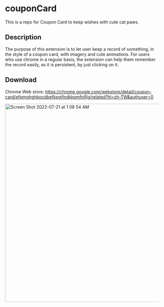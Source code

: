 # couponCard
This is a repo for Coupon Card to keep wishes with cute cat paws.
## Description
The purpose of this extension is to let user keep a record of something, in the style of a coupon card, with imagery and cute animations. For users who use chrome in a regular basis, the extension can help them remember the record easily, as it is persistent, by just clicking on it.

## Download
Chrome Web store: https://chrome.google.com/webstore/detail/coupon-card/efpmghghbocdbefkpgifndkkgmfpfjlg/related?hl=zh-TW&authuser=0

<img width="651" alt="Screen Shot 2022-07-21 at 1 08 54 AM" src="https://user-images.githubusercontent.com/60208038/180163483-4ee39b01-8fd2-4670-8e85-00ddaff5b6ee.png">
